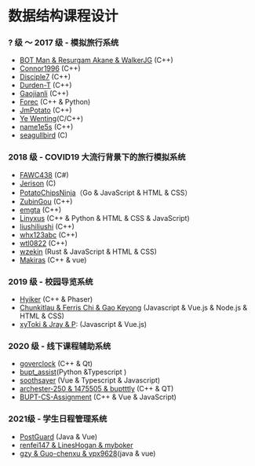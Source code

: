 # 数据结构课程设计

### ? 级 ～ 2017 级 - 模拟旅行系统

* [BOT Man & Resurgam Akane & WalkerJG](https://github.com/BOT-Man-JL/BUPT-Projects/tree/master/2-1-Data-Structure/Travel%20Management%20Project) (C++)
* [Connor1996](https://github.com/Connor1996/Travel-Query-System) (C++)
* [Disciple7](https://github.com/Disciple7/BUPT-DataStruct) (C++)
* [Durden-T](https://github.com/Durden-T/travelSimulation) (C++)
* [Gaojianli](https://github.com/Gaojianli/Travel-Emulator) (C++)
* [Forec](https://github.com/Forec/course-design) (C++ & Python)
* [JmPotato](https://github.com/JmPotato/Travel_Simulation) (C++)
* [Ye Wenting](https://github.com/YeWenting/Results-Management-System)(C/C++)
* [name1e5s](https://github.com/name1e5s/Travel-Simulation) (C++)
* [seagullbird](https://github.com/seagullbird/Tourguide_System) (C)


### 2018 级 - COVID19 大流行背景下的旅行模拟系统

* [FAWC438](https://github.com/FAWC438/Epidemic-Affected-Travelers) (C#)
* [Jerison](https://github.com/Jerison/Covid-Travel-System) (C)
* [PotatoChipsNinja](https://github.com/PotatoChipsNinja/COVID-19-Travel-System)（Go & JavaScript & HTML & CSS）
* [ZubinGou](https://github.com/ZubinGou/Travel-Emu) (C++)
* [emgta](https://github.com/emgta/SimulateTravelSystem) (C++)
* [Linyxus](https://github.com/linyxus/travel-agency) (C++ & Python & HTML & CSS & JavaScript)
* [liushiliushi](https://github.com/liushiliushi/BUPT-TravelSystem) (C++)
* [whx123abc](https://github.com/whx123abc/Journey) (C++)
* [wtl0822](https://github.com/wtl0822/Travel-Simulation) (C++)
* [wzekin](https://github.com/wzekin/BUPT-Projects/tree/master/Data-Structure) (Rust & JavaScript & HTML & CSS)
* [Makiras](https://github.com/Makiras/bupt_datastructure_design) (C++ & vue)

### 2019 级 - 校园导览系统
* [Hyiker](https://github.com/Hyiker/CampusNavigation) (C++ & Phaser)
* [Chunkitlau & Ferris Chi & Gao Keyong](https://github.com/chunkitlau/DatastructureNavigationSystem) (Javascript & Vue.js & Node.js & HTML & CSS)
* [xyToki & Jray & P](https://github.com/tokiInBUPT/umap): (Javascript & Vue.js)

### 2020 级 - 线下课程辅助系统
* [goverclock](https://github.com/goverclock/BUPT-Projects-Public/tree/main/DS-curriculum-design) (C++ & Qt)
* [bupt_assist](https://github.com/FkerYJ/bupt_assist)(Python &Typescript )
* [soothsayer](https://github.com/Adam-Teng/datastructure-design) (Vue & Typescript & Javascript)
* [archester-250 & 1475505 & buptttly](https://github.com/archester-250/Course_Auxiliary_System_QT) (C++ & QT)
* [BUPT-CS-Assignment](https://github.com/BUPT-CS-Assignment/TinyAndPretty) (C++ & Vue & JavaScript)

### 2021级 - 学生日程管理系统
* [PostGuard](https://github.com/post-guard/PostCalendarBackend) (Java & Vue)
* [renfei147 & LinesHogan & myboker](https://github.com/renfei147/datastructure_design)
* [gzy & Guo-chenxu & ypx9628](https://github.com/112292454/DSlab)(java & vue)
